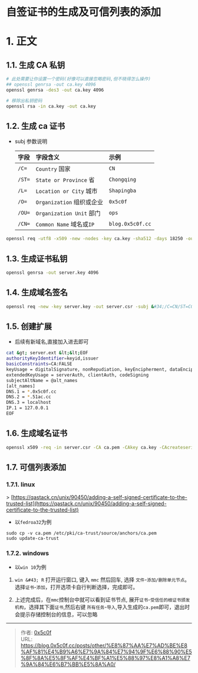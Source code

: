 # 自签证书的生成及可信列表的添加


# 1. 正文
## 1.1. 生成 CA 私钥

```bash
# 此处需要让你设置一个密码(好像可以直接忽略密码,但不晓得怎么操作)
## openssl genrsa -out ca.key 4096
openssl genrsa -des3 -out ca.key 4096

# 移除出私钥密码
openssl rsa -in ca.key -out ca.key
```

## 1.2. 生成 ca 证书
- subj 参数说明  

  | 字段   | 字段含义                  | 示例             |
  | :----- | :------------------------ | :--------------- |
  | `/C=`  | `Country` 国家            | `CN`             |
  | `/ST=` | `State or Province` 省    | `Chongqing`      |
  | `/L=`  | `Location or City` 城市   | `Shapingba`      |
  | `/O=`  | `Organization` 组织或企业 | `0x5c0f`         |
  | `/OU=` | `Organization Unit` 部门  | `ops`            |
  | `/CN=` | `Common Name` 域名或`IP`  | `blog.0x5c0f.cc` |

```bash
openssl req -utf8 -x509 -new -nodes -key ca.key -sha512 -days 18250 -out ca.pem -subj &#34;/C=CN/ST=CQ/O=0x5c0f/CN=0x5c0f/emailAddress=mail@0x5c0f.cc&#34;
```

## 1.3. 生成证书私钥
```bash
openssl genrsa -out server.key 4096
```

## 1.4. 生成域名签名
```bash
openssl req -new -key server.key -out server.csr -subj &#34;/C=CN/ST=CQ/O=0x5c0f/CN=0x5c0f.cc/emailAddress=mail@0x5c0f.cc&#34;
```

## 1.5. 创建扩展
- 后续有新域名,直接加入进去即可  
```bash
cat &gt; server.ext &lt;&lt;EOF
authorityKeyIdentifier=keyid,issuer
basicConstraints=CA:FALSE
keyUsage = digitalSignature, nonRepudiation, keyEncipherment, dataEncipherment
extendedKeyUsage = serverAuth, clientAuth, codeSigning
subjectAltName = @alt_names
[alt_names]
DNS.1 = *.0x5c0f.cc
DNS.2 = *.51ac.cc
DNS.3 = localhost
IP.1 = 127.0.0.1
EOF
```

## 1.6. 生成域名证书 
```bash
openssl x509 -req -in server.csr -CA ca.pem -CAkey ca.key -CAcreateserial -out server.crt -days 1825 -sha512 -extfile server.ext
```

## 1.7. 可信列表添加
### 1.7.1. linux 
&gt; [https://qastack.cn/unix/90450/adding-a-self-signed-certificate-to-the-trusted-list](https://qastack.cn/unix/90450/adding-a-self-signed-certificate-to-the-trusted-list)  

- 以`fedroa32`为例  
```
sudo cp -v ca.pem /etc/pki/ca-trust/source/anchors/ca.pem
sudo update-ca-trust 
```

### 1.7.2. windows 
- 以`win 10`为例
1. `win &#43; R` 打开运行窗口, 键入 `mmc` 然后回车, 选择 `文件`-`添加/删除单元节点`。选择`证书`-`添加`，打开选项卡自行判断选择，完成即可。 

2. 上述完成后，在`mmc`控制台中就可以看到证书节点, 展开`证书`-`受信任的根证书颁发机构`，选择其下面`证书`,然后右键 `所有任务`-`导入`,导入生成的`ca.pem`即可，退出时会提示存储控制台的信息，可以忽略 

---

> 作者: [0x5c0f](https://blog.0x5c0f.cc)  
> URL: https://blog.0x5c0f.cc/posts/other/%E8%87%AA%E7%AD%BE%E8%AF%81%E4%B9%A6%E7%9A%84%E7%94%9F%E6%88%90%E5%8F%8A%E5%8F%AF%E4%BF%A1%E5%88%97%E8%A1%A8%E7%9A%84%E6%B7%BB%E5%8A%A0/  

